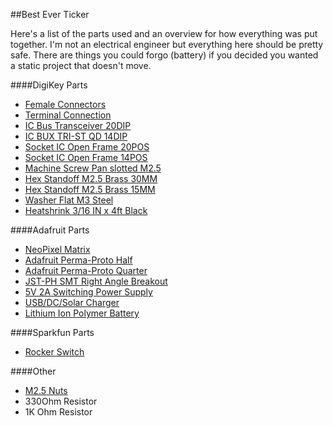 ##Best Ever Ticker

Here's a list of the parts used and an overview for how everything was put
together.  I'm not an electrical engineer but everything here should be pretty
safe. There are things you could forgo (battery) if you decided you wanted a
static project that doesn't move.



####DigiKey Parts

- [Female Connectors](http://www.digikey.com/product-detail/en/1778638/277-2309-1-ND/2625579)
- [Terminal Connection](http://www.digikey.com/product-search/en?KeyWords=277-2323-ND&WT.z_header=search_go)
- [IC Bus Transceiver 20DIP](http://www.digikey.com/product-detail/en/SN74HCT245N/296-1612-5-ND/277258)
- [IC BUX TRI-ST QD 14DIP](http://www.digikey.com/product-detail/en/SN74HCT125N/296-8386-5-ND/376860)
- [Socket IC Open Frame 20POS](http://www.digikey.com/product-search/en?KeyWords=3M5465-ND&WT.z_header=search_go)
- [Socket IC Open Frame 14POS](http://www.digikey.com/product-detail/en/4814-3000-CP/3M5462-ND/1133615)
- [Machine Screw Pan slotted M2.5](http://www.digikey.com/product-search/en?vendor=0&keywords=KEY1048-ND)
- [Hex Standoff M2.5 Brass 30MM](http://www.digikey.com/product-search/en?vendor=0&keywords=AE10789-ND%09)
- [Hex Standoff M2.5 Brass 15MM](http://www.digikey.com/product-search/en?vendor=0&keywords=AE10792-ND)
- [Washer Flat M3 Steel](http://www.digikey.com/product-detail/en/MFWZ%20003/H767-ND/274978)
- [Heatshrink 3/16 IN x 4ft Black](http://www.digikey.com/product-search/en?vendor=0&keywords=A316B-4-ND)

####Adafruit Parts
- [NeoPixel Matrix](https://adafruit.com/products/1487)
- [Adafruit Perma-Proto Half](https://adafruit.com/products/1609)
- [Adafruit Perma-Proto Quarter](https://adafruit.com/products/589)
- [JST-PH SMT Right Angle Breakout](https://adafruit.com/products/1862)
- [5V 2A Switching Power Supply](https://adafruit.com/products/276)
- [USB/DC/Solar Charger](https://adafruit.com/products/390)
- [Lithium Ion Polymer Battery](https://adafruit.com/products/328)

####Sparkfun Parts
- [Rocker Switch](https://www.sparkfun.com/products/11138)

####Other
- [M2.5 Nuts](http://www.amazon.com/gp/product/B000NBIHEW/ref=oh_aui_detailpage_o01_s00?ie=UTF8&psc=1)
- 330Ohm Resistor
- 1K Ohm Resistor
